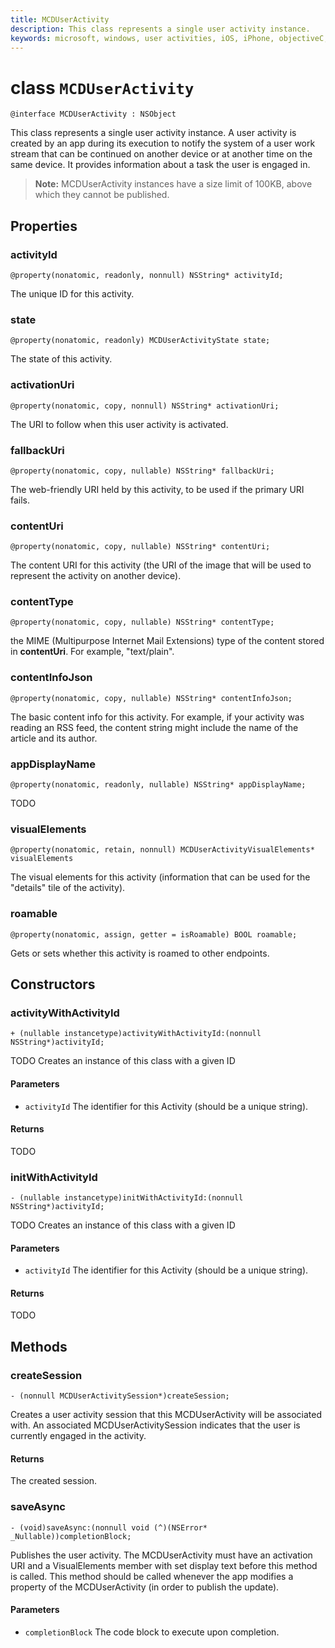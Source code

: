 ```yaml
---
title: MCDUserActivity
description: This class represents a single user activity instance.
keywords: microsoft, windows, user activities, iOS, iPhone, objectiveC, connected devices, Project Rome 
---
```


# class `MCDUserActivity`

```
@interface MCDUserActivity : NSObject
```

This class represents a single user activity instance. A user activity is created by an app during its execution to notify the system of a user work stream that can be continued on another device or at another time on the same device. It provides information about a task the user is engaged in.

>**Note:** MCDUserActivity instances have a size limit of 100KB, above which they cannot be published.

## Properties

### activityId
`@property(nonatomic, readonly, nonnull) NSString* activityId;`

The unique ID for this activity.

### state
`@property(nonatomic, readonly) MCDUserActivityState state;`

The state of this activity.

### activationUri
`@property(nonatomic, copy, nonnull) NSString* activationUri;`

The URI to follow when this user activity is activated.

### fallbackUri
`@property(nonatomic, copy, nullable) NSString* fallbackUri;`

The web-friendly URI held by this activity, to be used if the primary URI fails.

### contentUri
`@property(nonatomic, copy, nullable) NSString* contentUri;`

The content URI for this activity (the URI of the image that will be used to represent the activity on another device).

### contentType
`@property(nonatomic, copy, nullable) NSString* contentType;`

the MIME (Multipurpose Internet Mail Extensions) type of the content stored in **contentUri**. For example, "text/plain".

### contentInfoJson
`@property(nonatomic, copy, nullable) NSString* contentInfoJson;`

The basic content info for this activity. For example, if your activity was reading an RSS feed, the content string might include the name of the article and its author.

### appDisplayName
`@property(nonatomic, readonly, nullable) NSString* appDisplayName;`

TODO

### visualElements
`@property(nonatomic, retain, nonnull) MCDUserActivityVisualElements* visualElements`

The visual elements for this activity (information that can be used for the "details" tile of the activity).

### roamable
`@property(nonatomic, assign, getter = isRoamable) BOOL roamable;`

Gets or sets whether this activity is roamed to other endpoints.

## Constructors

### activityWithActivityId
`+ (nullable instancetype)activityWithActivityId:(nonnull NSString*)activityId;`

TODO Creates an instance of this class with a given ID

#### Parameters
* `activityId` The identifier for this Activity (should be a unique string).

#### Returns
TODO

### initWithActivityId
`- (nullable instancetype)initWithActivityId:(nonnull NSString*)activityId;`

TODO Creates an instance of this class with a given ID

#### Parameters
* `activityId` The identifier for this Activity (should be a unique string).

#### Returns
TODO

## Methods

### createSession
`- (nonnull MCDUserActivitySession*)createSession;`

Creates a user activity session that this MCDUserActivity will be associated with. An associated MCDUserActivitySession indicates that the user is currently engaged in the activity.

#### Returns
The created session.

### saveAsync
`- (void)saveAsync:(nonnull void (^)(NSError* _Nullable))completionBlock;`

Publishes the user activity. The MCDUserActivity must have an activation URI and a VisualElements member with set display text before this method is called. This method should be called whenever the app modifies a property of the MCDUserActivity (in order to publish the update).

#### Parameters
* `completionBlock` The code block to execute upon completion.